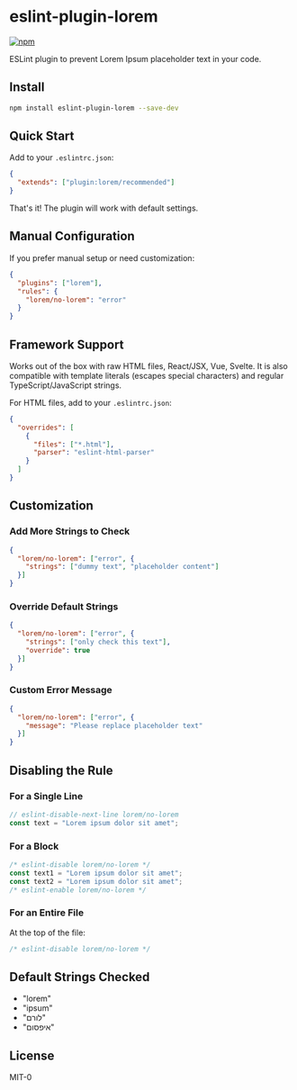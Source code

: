 # eslint-plugin-lorem

[![npm](https://img.shields.io/npm/v/eslint-plugin-lorem.svg)](https://www.npmjs.com/package/eslint-plugin-lorem)

ESLint plugin to prevent Lorem Ipsum placeholder text in your code.

## Install

```bash
npm install eslint-plugin-lorem --save-dev
```

## Quick Start

Add to your `.eslintrc.json`:
```json
{
  "extends": ["plugin:lorem/recommended"]
}
```

That's it! The plugin will work with default settings.

## Manual Configuration

If you prefer manual setup or need customization:

```json
{
  "plugins": ["lorem"],
  "rules": {
    "lorem/no-lorem": "error"
  }
}
```

## Framework Support

Works out of the box with raw HTML files, React/JSX, Vue, Svelte. It is also compatible with template literals (escapes special characters) and regular TypeScript/JavaScript strings.

For HTML files, add to your `.eslintrc.json`:
```json
{
  "overrides": [
    {
      "files": ["*.html"],
      "parser": "eslint-html-parser"
    }
  ]
}
```

## Customization

### Add More Strings to Check
```json
{
  "lorem/no-lorem": ["error", {
    "strings": ["dummy text", "placeholder content"]
  }]
}
```

### Override Default Strings
```json
{
  "lorem/no-lorem": ["error", {
    "strings": ["only check this text"],
    "override": true
  }]
}
```

### Custom Error Message
```json
{
  "lorem/no-lorem": ["error", {
    "message": "Please replace placeholder text"
  }]
}
```

## Disabling the Rule

### For a Single Line
```js
// eslint-disable-next-line lorem/no-lorem
const text = "Lorem ipsum dolor sit amet";
```

### For a Block
```js
/* eslint-disable lorem/no-lorem */
const text1 = "Lorem ipsum dolor sit amet";
const text2 = "Lorem ipsum dolor sit amet";
/* eslint-enable lorem/no-lorem */
```

### For an Entire File
At the top of the file:
```js
/* eslint-disable lorem/no-lorem */
```

## Default Strings Checked
- "lorem"
- "ipsum"
- "לורם"
- "איפסום"

## License

MIT-0